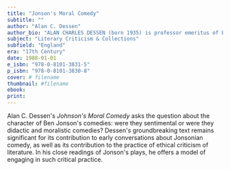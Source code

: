 ```yaml
---
title: "Jonson's Moral Comedy"
subtitle: ""
author: "Alan C. Dessen"
author_bio: "ALAN CHARLES DESSEN (born 1935) is professor emeritus of English at the University of North Carolina, Chapel Hill. He received his Ph. D. from Johns Hopkins in 1963. He is the author of several books including A Dictionary of Stage Directions in English Drama 1580-1642 and Elizabethan Stage Conventions and Modern Interpreters."
subject: "Literary Criticism & Collections"
subfield: "England"
era: "17th Century"
date: 1988-01-01
e_isbn: "978-0-8101-3831-5"
p_isbn: "978-0-8101-3830-8"
cover: # filename
thumbnail: #filename
ebook:
print:
---
```

Alan C. Dessen's _Johnson's Moral Comedy_ asks the question about the character of Ben Jonson's comedies: were they sentimental or were they didactic and moralistic comedies? Dessen's groundbreaking text remains significant for its contribution to early conversations about Jonsonian comedy, as well as its contribution to the practice of ethical criticism of literature. In his close readings of Jonson's plays, he offers a model of engaging in such critical practice.
